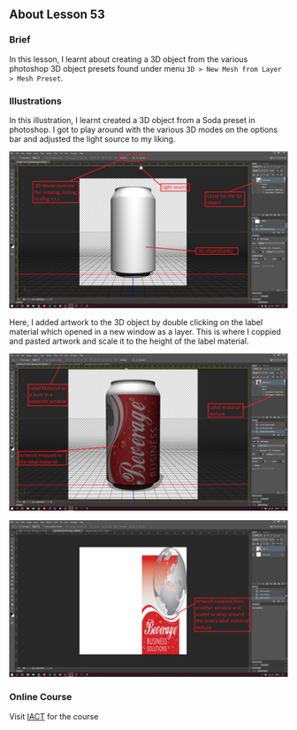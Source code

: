 ## About Lesson 53

### Brief
In this lesson, I learnt about creating a 3D object from the various photoshop 3D object presets found under menu `3D > New Mesh from Layer > Mesh Preset`.

### Illustrations

In this illustration, I learnt created a 3D object from a Soda preset in photoshop. I got to play around with the various 3D modes on the options bar and adjusted the light source to my liking.

![Illustration Example](../assets/images/illustration101.png)

Here, I added artwork to the 3D object by double clicking on the label material which opened in a new window as a layer. This is where I coppied and pasted artwork and scale it to the height of the label material.

![Illustration Example](../assets/images/illustration102.png)

![Illustration Example](../assets/images/illustration103.png)

### Online Course
Visit [IACT](https://iact.ie) for the course